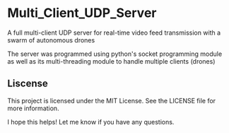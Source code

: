 # Multi_Client_UDP_Server
 A full multi-client UDP server for real-time video feed transmission with a swarm of autonomous drones

The server was programmed using python's socket programming module as well as its multi-threading module to handle multiple clients (drones)

## Liscense
This project is licensed under the MIT License. See the LICENSE file for more information.

I hope this helps! Let me know if you have any questions.
